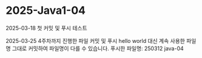 # 2025-Java1-04


2025-03-18
첫 커밋 및 푸시 테스트

2025-03-25
4주차까지 진행한 파일 커밋 및 푸시
hello world 대신 계속 사용한 파일명 그대로 커밋하여 파일명이 다를 수 있습니다.
푸시한 파일명: 250312 java-04